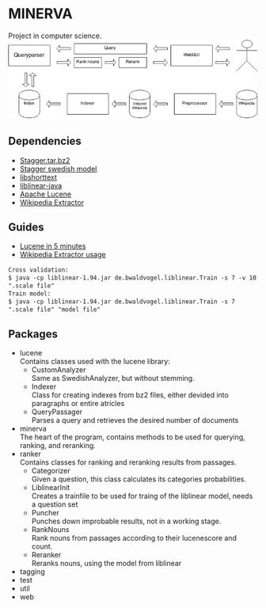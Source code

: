 MINERVA
======

Project in computer science.
![System overview](Question-answering-system.png)

## Dependencies

- [Stagger.tar.bz2](http://mumin.ling.su.se/projects/stagger/snapshot.tar.bz2)  
- [Stagger swedish model](http://mumin.ling.su.se/projects/stagger/swedish.bin.bz2)
- [libshorttext](http://www.csie.ntu.edu.tw/~cjlin/libshorttext/)
- [liblinear-java](http://liblinear.bwaldvogel.de/)
- [Apache Lucene](http://apache.mirrors.spacedump.net/lucene/java/4.10.2)  
- [Wikipedia Extractor](http://medialab.di.unipi.it/Project/SemaWiki/Tools/WikiExtractor.py)

## Guides
- [Lucene in 5 minutes](http://www.lucenetutorial.com/lucene-in-5-minutes.html)  
- [Wikipedia Extractor usage](http://medialab.di.unipi.it/wiki/Wikipedia_Extractor)


```
Cross validation:
$ java -cp liblinear-1.94.jar de.bwaldvogel.liblinear.Train -s 7 -v 10 ".scale file"
Train model:
$ java -cp liblinear-1.94.jar de.bwaldvogel.liblinear.Train -s 7 ".scale file" "model file"
```

## Packages
- lucene  
  Contains classes used with the lucene library:
  - CustomAnalyzer  
    Same as SwedishAnalyzer, but without stemming.
  - Indexer  
    Class for creating indexes from bz2 files, either devided into paragraphs or entire atricles
  - QueryPassager  
    Parses a query and retrieves the desired number of documents
- minerva  
  The heart of the program, contains methods to be used for querying, ranking, and reranking.
- ranker  
  Contains classes for ranking and reranking results from passages.
  - Categorizer  
    Given a question, this class calculates its categories probabilities.
  - LiblinearInit  
    Creates a trainfile to be used for traing of the liblinear model, needs a question set
  - Puncher  
    Punches down improbable results, not in a working stage.
  - RankNouns  
    Rank nouns from passages according to their lucenescore and count.
  - Reranker  
    Reranks nouns, using the model from liblinear
- tagging
- test
- util
- web
